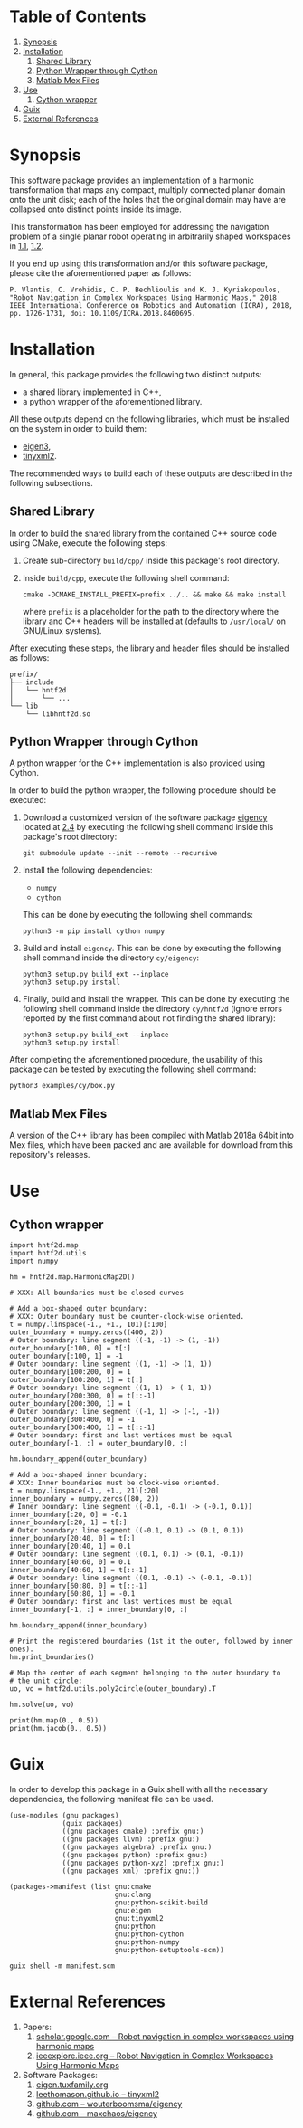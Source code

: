 
# Table of Contents

1.  [Synopsis](#sec/synopsis)
2.  [Installation](#orgbe505f4)
    1.  [Shared Library](#orgee4f767)
    2.  [Python Wrapper through Cython](#org73bd887)
    3.  [Matlab Mex Files](#org9b59ee9)
3.  [Use](#orgd3db630)
    1.  [Cython wrapper](#org02f1442)
4.  [Guix](#org4a37630)
5.  [External References](#sec/external_references)



<a id="sec/synopsis"></a>

# Synopsis

This software package provides an implementation of
a harmonic transformation that maps any compact, multiply connected planar
domain onto the unit disk;
each of the holes that the original domain may have are collapsed onto
distinct points inside its image.

This transformation has been employed for addressing the navigation problem
of a single planar robot operating in arbitrarily shaped workspaces in
[1.1](#org55c2b89), [1.2](#org6f2b086).

If you end up using this transformation and/or this software package,
please cite the aforementioned paper as follows:

    P. Vlantis, C. Vrohidis, C. P. Bechlioulis and K. J. Kyriakopoulos, "Robot Navigation in Complex Workspaces Using Harmonic Maps," 2018 IEEE International Conference on Robotics and Automation (ICRA), 2018, pp. 1726-1731, doi: 10.1109/ICRA.2018.8460695.


<a id="orgbe505f4"></a>

# Installation

In general,
this package provides the following two distinct outputs:

-   a shared library implemented in C++,
-   a python wrapper of the aforementioned library.

All these outputs depend on the following libraries,
which must be installed on the system in order to build them:

-   [eigen3](#orgccf90b2),
-   [tinyxml2](#orga3022f2).

The recommended ways to build each of these outputs are described in
the following subsections.


<a id="orgee4f767"></a>

## Shared Library

In order to build the shared library from the contained C++ source code
using CMake, execute the following steps:

1.  Create sub-directory `build/cpp/` inside this package's root directory.

2.  Inside `build/cpp`, execute the following shell command:
    
        cmake -DCMAKE_INSTALL_PREFIX=prefix ../.. && make && make install
    
    where `prefix` is a placeholder for the path to the directory
    where the library and C++ headers will be installed at
    (defaults to `/usr/local/` on GNU/Linux systems).

After executing these steps,
the library and header files should be installed as follows:

    prefix/
    ├── include
    │   └── hntf2d
    │       └── ...
    └── lib
        └── libhntf2d.so


<a id="org73bd887"></a>

## Python Wrapper through Cython

A python wrapper for the C++ implementation is also provided using Cython.

In order to build the python wrapper,
the following procedure should be executed:

1.  Download a customized version of the software package [eigency](#orgb304258)
    located at [2.4](#orgda5473b) by executing the following shell command inside
    this package's root directory:
    
        git submodule update --init --remote --recursive

2.  Install the following dependencies:
    
    -   `numpy`
    -   `cython`
    
    This can be done by executing the following shell commands:
    
        python3 -m pip install cython numpy

3.  Build and install `eigency`.
    This can be done by executing the following shell command inside
    the directory `cy/eigency`:
    
        python3 setup.py build_ext --inplace
        python3 setup.py install

4.  Finally, build and install the wrapper.
    This can be done  by executing the following shell command inside
    the directory `cy/hntf2d` (ignore errors reported by the first command
    about not finding the shared library):
    
        python3 setup.py build_ext --inplace
        python3 setup.py install

After completing the aforementioned procedure,
the usability of this package can be tested by executing
the following shell command:

    python3 examples/cy/box.py


<a id="org9b59ee9"></a>

## Matlab Mex Files

A version of the C++ library has been compiled with Matlab 2018a 64bit
into Mex files, which have been packed and are available for download from
this repository's releases.


<a id="orgd3db630"></a>

# Use


<a id="org02f1442"></a>

## Cython wrapper

    import hntf2d.map
    import hntf2d.utils
    import numpy
    
    hm = hntf2d.map.HarmonicMap2D()
    
    # XXX: All boundaries must be closed curves
    
    # Add a box-shaped outer boundary:
    # XXX: Outer boundary must be counter-clock-wise oriented.
    t = numpy.linspace(-1., +1., 101)[:100]
    outer_boundary = numpy.zeros((400, 2))
    # Outer boundary: line segment ((-1, -1) -> (1, -1))
    outer_boundary[:100, 0] = t[:]
    outer_boundary[:100, 1] = -1
    # Outer boundary: line segment ((1, -1) -> (1, 1))
    outer_boundary[100:200, 0] = 1
    outer_boundary[100:200, 1] = t[:]
    # Outer boundary: line segment ((1, 1) -> (-1, 1))
    outer_boundary[200:300, 0] = t[::-1]
    outer_boundary[200:300, 1] = 1
    # Outer boundary: line segment ((-1, 1) -> (-1, -1))
    outer_boundary[300:400, 0] = -1
    outer_boundary[300:400, 1] = t[::-1]
    # Outer boundary: first and last vertices must be equal
    outer_boundary[-1, :] = outer_boundary[0, :]
    
    hm.boundary_append(outer_boundary)
    
    # Add a box-shaped inner boundary:
    # XXX: Inner boundaries must be clock-wise oriented.
    t = numpy.linspace(-1., +1., 21)[:20]
    inner_boundary = numpy.zeros((80, 2))
    # Inner boundary: line segment ((-0.1, -0.1) -> (-0.1, 0.1))
    inner_boundary[:20, 0] = -0.1
    inner_boundary[:20, 1] = t[:]
    # Outer boundary: line segment ((-0.1, 0.1) -> (0.1, 0.1))
    inner_boundary[20:40, 0] = t[:]
    inner_boundary[20:40, 1] = 0.1
    # Outer boundary: line segment ((0.1, 0.1) -> (0.1, -0.1))
    inner_boundary[40:60, 0] = 0.1
    inner_boundary[40:60, 1] = t[::-1]
    # Outer boundary: line segment ((0.1, -0.1) -> (-0.1, -0.1))
    inner_boundary[60:80, 0] = t[::-1]
    inner_boundary[60:80, 1] = -0.1
    # Outer boundary: first and last vertices must be equal
    inner_boundary[-1, :] = inner_boundary[0, :]
    
    hm.boundary_append(inner_boundary)
    
    # Print the registered boundaries (1st it the outer, followed by inner ones).
    hm.print_boundaries()
    
    # Map the center of each segment belonging to the outer boundary to
    # the unit circle:
    uo, vo = hntf2d.utils.poly2circle(outer_boundary).T
    
    hm.solve(uo, vo)
    
    print(hm.map(0., 0.5))
    print(hm.jacob(0., 0.5))


<a id="org4a37630"></a>

# Guix

In order to develop this package in a Guix shell with
all the necessary dependencies,
the following manifest file can be used.

    (use-modules (gnu packages)
                 (guix packages)
                 ((gnu packages cmake) :prefix gnu:)
                 ((gnu packages llvm) :prefix gnu:)
                 ((gnu packages algebra) :prefix gnu:)
                 ((gnu packages python) :prefix gnu:)
                 ((gnu packages python-xyz) :prefix gnu:)
                 ((gnu packages xml) :prefix gnu:))
    
    (packages->manifest (list gnu:cmake
                              gnu:clang
                              gnu:python-scikit-build
                              gnu:eigen
                              gnu:tinyxml2
                              gnu:python
                              gnu:python-cython
                              gnu:python-numpy
                              gnu:python-setuptools-scm))

    guix shell -m manifest.scm


<a id="sec/external_references"></a>

# External References

1.  Papers:
    1.  <a id="org55c2b89"></a> [scholar.google.com &#x2013; Robot navigation in complex workspaces using harmonic maps](https://scholar.google.com/citations?view_op=view_citation&hl=en&user=R5c4qS8AAAAJ&citation_for_view=R5c4qS8AAAAJ:u-x6o8ySG0sC)
    2.  <a id="org6f2b086"></a> [ieeexplore.ieee.org &#x2013; Robot Navigation in Complex Workspaces Using Harmonic Maps](https://ieeexplore.ieee.org/abstract/document/8460695)
2.  Software Packages:
    1.  <a id="orgccf90b2"></a> [eigen.tuxfamily.org](https://eigen.tuxfamily.org/index.php?title=Main_Page)
    2.  <a id="orga3022f2"></a> [leethomason.github.io &#x2013; tinyxml2](http://leethomason.github.io/tinyxml2/)
    3.  <a id="orgb304258"></a> [github.com &#x2013; wouterboomsma/eigency](https://github.com/wouterboomsma/eigency)
    4.  <a id="orgda5473b"></a> [github.com &#x2013; maxchaos/eigency](https://github.com/maxchaos/eigency)

